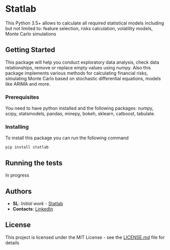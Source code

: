 # Statlab

This Python 3.5+ allows to calculate all required statistical models including but not limited to: feature selection, risks calculation, volatility models, Monte Carlo simulations

## Getting Started

This package will help you conduct exploratory data analysis, check data relationships, remove or replace empty values using numpy. Also this package implements various methods for calculating financial risks, simulating Monte Carlo based on stochastic differential equations, models like ARIMA and more.

### Prerequisites

You need to have python installed and the following packages: numpy, scipy, statsmodels, pandas, minepy, bokeh, sklearn, catboost, tabulate.

### Installing

To install this package you can run the following command

```
pip install statlab
```

## Running the tests

In progress

## Authors

* **SL**: *Initial work* - [Statlab](https://github.com/SLprojects/statlab)
* **Contacts**:
[LinkedIn](https://www.linkedin.com/in/stvladislav-01861a189/)

## License

This project is licensed under the MIT License - see the [LICENSE.md](LICENSE.md) file for details

